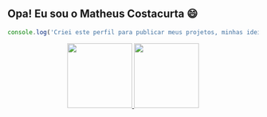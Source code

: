 ## Opa! Eu sou o Matheus Costacurta 😄

```js
console.log('Criei este perfil para publicar meus projetos, minhas ideias e meus estudos.')
```

<div align="center">
  <a href="https://github.com/rafaballerini">
  <img height="130em" src="https://github-readme-stats.vercel.app/api?username=matheuscostacurta&count_private=true&show_icons=true&hide_title=true&include_all_commits=true&locale=pt-br&hide_border=true&text_color=808080"/>
  <img height="130em" src="https://github-readme-stats.vercel.app/api/top-langs/?username=matheuscostacurta&layout=compact&locale=pt-br"/>
</div>
